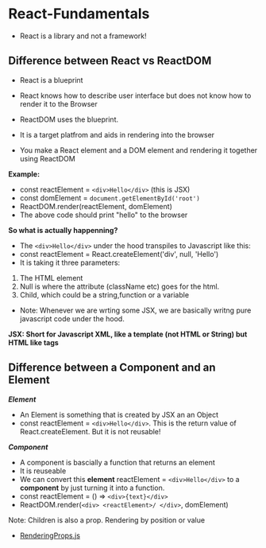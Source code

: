 # React-Fundamentals
- React is a library and not a framework!

## Difference between React vs ReactDOM
- React is a blueprint 
- React knows how to describe user interface but does not know how to render it to the Browser

- ReactDOM uses the blueprint. 
- It is a target platfrom and aids in rendering into the browser
- You make a React element and a DOM element and rendering it together using ReactDOM

**Example:**
- const reactElement = `<div>Hello</div>` (this is JSX)
- const domElement = `document.getElementById('root')`
- ReactDOM.render(reactElement, domElement) 
- The above code should print "hello" to the browser

**So what is actually happenning?**
- The `<div>Hello</div>` under the hood transpiles to Javascript like this: 
- const reactElement = React.createElement('div', null, 'Hello') 
- It is taking it three parameters:
1. The HTML element 
2. Null is where the attribute (className etc) goes for the html.
3. Child, which could be a string,function or a variable
- Note: Whenever we are wrting some JSX, we are basically writng pure javascript code under the hood.

**JSX: Short for Javascript XML, like a template (not HTML or String) but HTML like tags**

## Difference between a Component and an Element
***Element***
 - An Element is something that is created by JSX an an Object 
 - const reactElement = `<div>Hello</div>`. This is the return value of React.createElement. But it is not reusable!

 ***Component***
- A component is bascially a function that returns an element 
- It is reuseable
- We can convert this **element** reactElement = `<div>Hello</div>` to a **component** by just turning it into a function. 
- const reactElement = () => `<div>{text}</div> `
- ReactDOM.render(`<div> <reactElement>/ </div>`, domElement)

Note: Children is also a prop. Rendering by position or value 
- [RenderingProps.js](src/RenderingProps.js)
